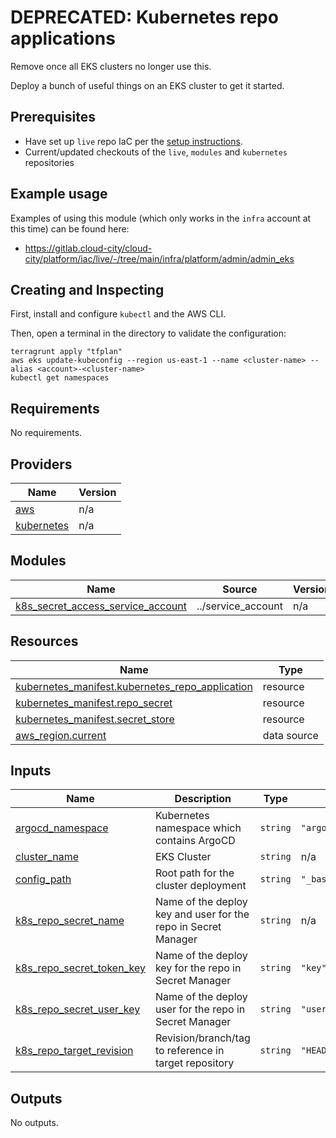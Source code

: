 # DEPRECATED: Kubernetes repo applications

Remove once all EKS clusters no longer use this.

Deploy a bunch of useful things on an EKS cluster to get it started.

## Prerequisites

- Have set up `live` repo IaC per the [setup instructions](https://gitlab.cloud-city/cloud-city/platform/iac/live/-/blob/main/_doc/setup.md).
- Current/updated checkouts of the `live`, `modules` and `kubernetes` repositories

## Example usage

Examples of using this module (which only works in the `infra` account at this time) can be found here:

- https://gitlab.cloud-city/cloud-city/platform/iac/live/-/tree/main/infra/platform/admin/admin_eks

## Creating and Inspecting

First, install and configure `kubectl` and the AWS CLI.

Then, open a terminal in the directory to validate the configuration:
```shell
terragrunt apply "tfplan"
aws eks update-kubeconfig --region us-east-1 --name <cluster-name> --alias <account>-<cluster-name>
kubectl get namespaces
```
<!-- BEGIN_TF_DOCS -->
## Requirements

No requirements.

## Providers

| Name | Version |
|------|---------|
| <a name="provider_aws"></a> [aws](#provider\_aws) | n/a |
| <a name="provider_kubernetes"></a> [kubernetes](#provider\_kubernetes) | n/a |

## Modules

| Name | Source | Version |
|------|--------|---------|
| <a name="module_k8s_secret_access_service_account"></a> [k8s\_secret\_access\_service\_account](#module\_k8s\_secret\_access\_service\_account) | ../service_account | n/a |

## Resources

| Name | Type |
|------|------|
| [kubernetes_manifest.kubernetes_repo_application](https://registry.terraform.io/providers/hashicorp/kubernetes/latest/docs/resources/manifest) | resource |
| [kubernetes_manifest.repo_secret](https://registry.terraform.io/providers/hashicorp/kubernetes/latest/docs/resources/manifest) | resource |
| [kubernetes_manifest.secret_store](https://registry.terraform.io/providers/hashicorp/kubernetes/latest/docs/resources/manifest) | resource |
| [aws_region.current](https://registry.terraform.io/providers/hashicorp/aws/latest/docs/data-sources/region) | data source |

## Inputs

| Name | Description | Type | Default | Required |
|------|-------------|------|---------|:--------:|
| <a name="input_argocd_namespace"></a> [argocd\_namespace](#input\_argocd\_namespace) | Kubernetes namespace which contains ArgoCD | `string` | `"argocd"` | no |
| <a name="input_cluster_name"></a> [cluster\_name](#input\_cluster\_name) | EKS Cluster | `string` | n/a | yes |
| <a name="input_config_path"></a> [config\_path](#input\_config\_path) | Root path for the cluster deployment | `string` | `"_base/_infrastructure"` | no |
| <a name="input_k8s_repo_secret_name"></a> [k8s\_repo\_secret\_name](#input\_k8s\_repo\_secret\_name) | Name of the deploy key and user for the repo in Secret Manager | `string` | n/a | yes |
| <a name="input_k8s_repo_secret_token_key"></a> [k8s\_repo\_secret\_token\_key](#input\_k8s\_repo\_secret\_token\_key) | Name of the deploy key for the repo in Secret Manager | `string` | `"key"` | no |
| <a name="input_k8s_repo_secret_user_key"></a> [k8s\_repo\_secret\_user\_key](#input\_k8s\_repo\_secret\_user\_key) | Name of the deploy user for the repo in Secret Manager | `string` | `"user"` | no |
| <a name="input_k8s_repo_target_revision"></a> [k8s\_repo\_target\_revision](#input\_k8s\_repo\_target\_revision) | Revision/branch/tag to reference in target repository | `string` | `"HEAD"` | no |

## Outputs

No outputs.
<!-- END_TF_DOCS -->